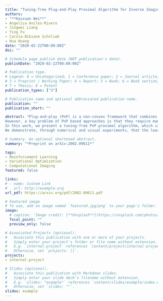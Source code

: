 ```yaml
---
title: "Tuning-free Plug-and-Play Proximal Algorithm for Inverse Imaging Problems"
authors:
- "**Kaixuan Wei**"
- Angelica Aviles-Rivero
- Jingwei Liang 
- Ying Fu
- Carola-Bibiane Schnlieb
- Hua Huang
date: "2020-02-22T00:00:00Z"
doi: ""

# Schedule page publish date (NOT publication's date).
publishDate: "2020-02-22T00:00:00Z"

# Publication type.
# Legend: 0 = Uncategorized; 1 = Conference paper; 2 = Journal article;
# 3 = Preprint / Working Paper; 4 = Report; 5 = Book; 6 = Book section;
# 7 = Thesis; 8 = Patent
publication_types: ["3"]

# Publication name and optional abbreviated publication name.
publication: ""
publication_short: ""

abstract: "Plug-and-play (PnP) is a non-convex framework that combines ADMM or other proximal algorithms  with advanced denoiser priors.  Recently, PnP has achieved great empirical  success, especially with the integration of deep learning-based denoisers. 
However, a key problem of PnP based approaches is that they require manual parameter tweaking. It is necessary to obtain high-quality results across the high discrepancy in terms of imaging conditions and varying scene content.
In this work, we present a tuning-free PnP proximal algorithm, which can automatically  determine the internal parameters including  the penalty parameter, the denoising strength  and the terminal time. A key part of our approach is to develop a policy network for automatic search of parameters, which can be effectively learned via mixed model-free and model-based deep reinforcement learning. 
We demonstrate, through numerical and visual experiments, that the learned policy can customize different parameters for different states, and often more efficient and effective than existing handcrafted criteria. Moreover, we discuss the practical considerations of the plugged denoisers, which together with our learned policy yield  state-of-the-art results. This is prevalent on both linear and nonlinear exemplary inverse imaging problems, and in particular, we show promising results on Compressed Sensing MRI and phase retrieval. "

# Summary. An optional shortened abstract.
summary: "*Preprint on arXiv:2002.09611*"

tags:
- Reinforcement Learning
- Variational Optimization
- Computational Imaging
featured: false

links:
# - name: Custom Link
#   url: http://example.org
url_pdf: https://arxiv.org/pdf/2002.09611.pdf

# Featured image
# To use, add an image named `featured.jpg/png` to your page's folder. 
image:
  # caption: 'Image credit: [**Unsplash**](https://unsplash.com/photos/s9CC2SKySJM)'
  focal_point: ""
  preview_only: false

# Associated Projects (optional).
#   Associate this publication with one or more of your projects.
#   Simply enter your project's folder or file name without extension.
#   E.g. `internal-project` references `content/project/internal-project/index.md`.
#   Otherwise, set `projects: []`.
projects:
- internal-project

# Slides (optional).
#   Associate this publication with Markdown slides.
#   Simply enter your slide deck's filename without extension.
#   E.g. `slides: "example"` references `content/slides/example/index.md`.
#   Otherwise, set `slides: ""`.
slides: example
---
```

